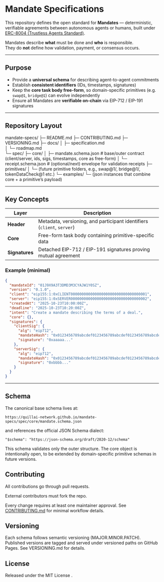 # Mandate Specifications

This repository defines the open standard for **Mandates** — deterministic, verifiable agreements between autonomous agents or humans, built under [ERC-8004 (Trustless Agents Standard)](https://eips.ethereum.org/EIPS/eip-8004).

Mandates describe **what** must be done and **who** is responsible.  
They do **not** define how validation, payment, or consensus occurs.

---

## Purpose

- Provide a **universal schema** for describing agent-to-agent commitments  
- Establish **consistent identifiers** (IDs, timestamps, signatures)  
- Keep the **core task body free-form**, so domain-specific primitives (e.g. `swap@1`, `bridge@1`) can evolve independently  
- Ensure all Mandates are **verifiable on-chain** via EIP-712 / EIP-191 signatures  

---

## Repository Layout

mandate-specs/
├─ README.md
├─ CONTRIBUTING.md
├─ VERSIONING.md
├─ docs/
│  ├─ specification.md      
│  └─ roadmap.md            
└─ spec/
   ├─ core/
   │  ├─ mandate.schema.json   # base/outer contract (client/server, ids, sigs, timestamps, core as free-form)
   │  └─ receipt.schema.json   # (optional/next) envelope for validation receipts
   ├─ primitives/
   │  └─ (future primitive folders, e.g., swap@1/, bridge@1/, tokenDataCheck@1 etc.)
   └─ examples/
      └─ (json instances that combine core + a primitive’s payload)

---

## Key Concepts

| Layer | Description |
|--------|-------------|
| **Header** | Metadata, versioning, and participant identifiers (`client`, `server`) |
| **Core** | Free-form task body containing primitive-specific data |
| **Signatures** | Detached EIP-712 / EIP-191 signatures proving mutual agreement |

### Example (minimal)
```json
{
  "mandateId": "01J9X9A3T3DMD3M3CYAJW1Y0SZ",
  "version": "0.1.0",
  "client": "eip155:1:0xCLIENT00000000000000000000000000000000001",
  "server": "eip155:1:0xSERVER00000000000000000000000000000000002",
  "createdAt": "2025-10-23T10:00:00Z",
  "deadline": "2025-10-23T10:20:00Z",
  "intent": "Create a mandate describing the terms of a deal.",
  "core": {},
  "signatures": {
    "clientSig": {
      "alg": "eip712",
      "mandateHash": "0x0123456789abcdef0123456789abcdef0123456789abcdef0123456789abcdef",
      "signature": "0xaaaaa..."
    },
    "serverSig": {
      "alg": "eip712",
      "mandateHash": "0x0123456789abcdef0123456789abcdef0123456789abcdef0123456789abcdef",
      "signature": "0xbbbb..."
    }
  }
}

```

---

## Schema

The canonical base schema lives at:

``` https://quillai-network.github.io/mandate-specs/spec/core/mandate.schema.json ```


and references the official JSON Schema dialect:

``` "$schema": "https://json-schema.org/draft/2020-12/schema" ```


This schema validates only the outer structure.
The core object is intentionally open, to be extended by domain-specific primitive schemas in future versions.


## Contributing

All contributions go through pull requests.

External contributors must fork the repo.

Every change requires at least one maintainer approval.
See [CONTRIBUTING.md](CONTRIBUTING.md)
 for minimal workflow details.

## Versioning

Each schema follows semantic versioning (MAJOR.MINOR.PATCH).
Published versions are tagged and served under versioned paths on GitHub Pages.
See VERSIONING.md
 for details.

## License

Released under the MIT License
.